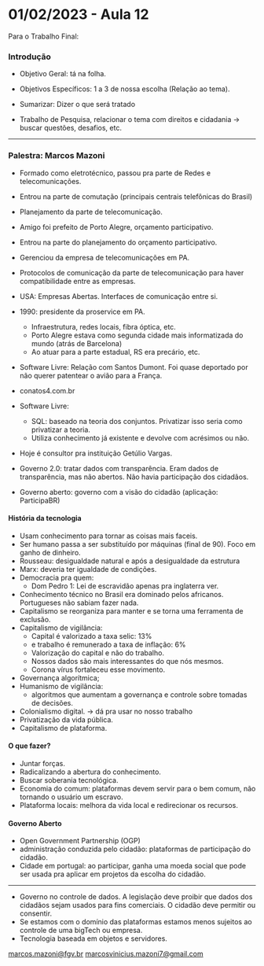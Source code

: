 # 01/02/2023 - Aula 12

Para o Trabalho Final:

### Introdução
- Objetivo Geral: tá na folha.
- Objetivos Específicos: 1 a 3 de nossa escolha (Relação ao tema).
- Sumarizar: Dizer o que será tratado

- Trabalho de Pesquisa, relacionar o tema com direitos e cidadania -> buscar questões, desafios, etc.

---

### Palestra: Marcos Mazoni

- Formado como eletrotécnico, passou pra parte de Redes e telecomunicações. 
- Entrou na parte de comutação (principais centrais telefônicas do Brasil)
- Planejamento da parte de telecomunicação.
- Amigo foi prefeito de Porto Alegre, orçamento participativo.
- Entrou na parte do planejamento do orçamento participativo.
- Gerenciou da empresa de telecomunicações em PA.
- Protocolos de comunicação da parte de telecomunicação para haver compatibilidade entre as empresas.
- USA: Empresas Abertas. Interfaces de comunicação entre si.
- 1990: presidente da proservice em PA.
  - Infraestrutura, redes locais, fibra óptica, etc.
  - Porto Alegre estava como segunda cidade mais informatizada do mundo (atrás de Barcelona)
  - Ao atuar para a parte estadual, RS era precário, etc.
- Software Livre: Relação com Santos Dumont. Foi quase deportado por não querer patentear o avião para a França.
- conatos4.com.br
- Software Livre:
    - SQL: baseado na teoria dos conjuntos. Privatizar isso seria como privatizar a teoria.
    - Utiliza conhecimento já existente e devolve com acrésimos ou não.

- Hoje é consultor pra instituição Getúlio Vargas.
- Governo 2.0: tratar dados com transparência. Eram dados de transparência, mas não abertos. Não havia participação dos cidadãos.
- Governo aberto: governo com a visão do cidadão (aplicação: ParticipaBR)

#### História da tecnologia
- Usam conhecimento para tornar as coisas mais faceis.
- Ser humano passa a ser substituído por máquinas (final de 90). Foco em ganho de dinheiro.
- Rousseau: desigualdade natural e após a desigualdade da estrutura
- Marx: deveria ter igualdade de condições.
- Democracia pra quem:
    - Dom Pedro 1: Lei de escravidão apenas pra inglaterra ver.
- Conhecimento técnico no Brasil era dominado pelos africanos. Portugueses não sabiam fazer nada.
- Capitalismo se reorganiza para manter e se torna uma ferramenta de exclusão.
- Capitalismo de vigilância:
    - Capital é valorizado a taxa selic: 13%
    - e trabalho é remunerado a taxa de inflação: 6%
    - Valorização do capital e não do trabalho.
    - Nossos dados são mais interessantes do que nós mesmos.
    - Corona vírus fortaleceu esse movimento.
- Governança algorítmica;
- Humanismo de vigilância:
    - algoritmos que aumentam a governança e controle sobre tomadas de decisões.
- Colonialismo digital. -> dá pra usar no nosso trabalho
- Privatização da vida pública.
- Capitalismo de plataforma.

#### O que fazer?
- Juntar forças.
- Radicalizando a abertura do conhecimento.
- Buscar soberania tecnológica.
- Economia do comum: plataformas devem servir para o bem comum, não tornando o usuário um escravo.
- Plataforma locais: melhora da vida local e redirecionar os recursos.

#### Governo Aberto
- Open Government Partnership (OGP)
- administração conduzida pelo cidadão: plataformas de participação do cidadão.
- Cidade em portugal: ao participar, ganha uma moeda social que pode ser usada pra aplicar em projetos da escolha do cidadão.

---

- Governo no controle de dados. A legislação deve proibir que dados dos cidadãos sejam usados para fins comerciais. O cidadão deve permitir ou consentir.
- Se estamos com o domínio das plataformas estamos menos sujeitos ao controle de uma bigTech ou empresa.
- Tecnologia baseada em objetos e servidores.

marcos.mazoni@fgv.br
marcosvinicius.mazoni7@gmail.com